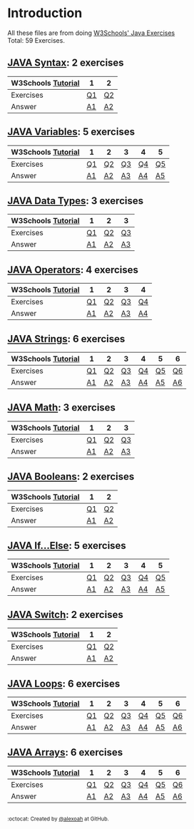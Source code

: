 # Introduction
All these files are from doing [W3Schools' Java Exercises](https://www.w3schools.com/java/exercise.asp)  
Total: 59 Exercises.

## [JAVA Syntax](./JAVA-Syntax): 2 exercises
| W3Schools [Tutorial](https://www.w3schools.com/java/java_syntax.asp) | 1 | 2 |
| --- | --- | --- |
| Exercises | [Q1](https://www.w3schools.com/java/exercise.asp?filename=exercise_syntax1) | [Q2](https://www.w3schools.com/java/exercise.asp?filename=exercise_syntax2) |
| Answer | [A1](./JAVA-Syntax/javaSyntaxE1.java) | [A2](./JAVA-Syntax/javaSyntaxE2.java) |

## [JAVA Variables](./JAVA-Variables): 5 exercises
| W3Schools [Tutorial](https://www.w3schools.com/java/java_variables.asp) | 1 | 2 | 3 | 4 | 5 |
| --- | --- | --- | --- | --- | --- |
| Exercises | [Q1](https://www.w3schools.com/java/exercise.asp?filename=exercise_variables1) | [Q2](https://www.w3schools.com/java/exercise.asp?filename=exercise_variables2) | [Q3](https://www.w3schools.com/java/exercise.asp?filename=exercise_variables3) | [Q4](https://www.w3schools.com/java/exercise.asp?filename=exercise_variables4) | [Q5](https://www.w3schools.com/java/exercise.asp?filename=exercise_variables5) |
| Answer | [A1](./JAVA-Variables/javaVariablesE1.java) | [A2](./JAVA-Variables/javaVariablesE2.java) | [A3](./JAVA-Variables/javaVariablesE3.java) | [A4](./JAVA-Variables/javaVariablesE4.java) | [A5](./JAVA-Variables/javaVariablesE5.java) |

## [JAVA Data Types](./JAVA-DataTypes): 3 exercises
| W3Schools [Tutorial](https://www.w3schools.com/java/java_data_types.asp) | 1 | 2 | 3 |
| --- | --- | --- | --- |
| Exercises | [Q1](https://www.w3schools.com/java/exercise.asp?filename=exercise_data_types1) | [Q2](https://www.w3schools.com/java/exercise.asp?filename=exercise_data_types2) | [Q3](https://www.w3schools.com/java/exercise.asp?filename=exercise_data_types3) |
| Answer | [A1](./JAVA-DataTypes/javaDataTypesE1.java) | [A2](./JAVA-DataTypes/javaDataTypesE2.txt) | [A3](./JAVA-DataTypes/javaDataTypesE3.java) |

## [JAVA Operators](./JAVA-Operators): 4 exercises
| W3Schools [Tutorial](https://www.w3schools.com/java/java_operators.asp) | 1 | 2 | 3 | 4 |
| --- | --- | --- | --- | --- |
| Exercises | [Q1](https://www.w3schools.com/java/exercise.asp?filename=exercise_operators1) | [Q2](https://www.w3schools.com/java/exercise.asp?filename=exercise_operators2) | [Q3](https://www.w3schools.com/java/exercise.asp?filename=exercise_operators3) | [Q4](https://www.w3schools.com/java/exercise.asp?filename=exercise_operators4) |
| Answer | [A1](./JAVA-Operators/javaOperatorsE1.java) | [A2](./JAVA-Operators/javaOperatorsE2.java) | [A3](./JAVA-Operators/javaOperatorsE3.java) | [A4](./JAVA-Operators/javaOperatorsE4.java) |

## [JAVA Strings](./JAVA-Strings): 6 exercises
| W3Schools [Tutorial](https://www.w3schools.com/java/java_strings.asp) | 1 | 2 | 3 | 4 | 5 | 6 |
| --- | --- | --- | --- | --- | --- | --- |
| Exercises | [Q1](https://www.w3schools.com/java/exercise.asp?filename=exercise_strings1) | [Q2](https://www.w3schools.com/java/exercise.asp?filename=exercise_strings2) | [Q3](https://www.w3schools.com/java/exercise.asp?filename=exercise_strings3) | [Q4](https://www.w3schools.com/java/exercise.asp?filename=exercise_strings4) | [Q5](https://www.w3schools.com/java/exercise.asp?filename=exercise_strings5) | [Q6](https://www.w3schools.com/java/exercise.asp?filename=exercise_strings6) |
| Answer | [A1](./JAVA-Strings/javaStringsE1.java) | [A2](./JAVA-Strings/javaStringsE2.java) | [A3](./JAVA-Strings/javaStringsE3.java) | [A4](./JAVA-Strings/javaStringsE4.java) | [A5](./JAVA-Strings/javaStringsE5.java) | [A6](./JAVA-Strings/javaStringsE6.java) |

## [JAVA Math](./JAVA-Math): 3 exercises
| W3Schools [Tutorial](https://www.w3schools.com/java/java_math.asp) | 1 | 2 | 3 |
| --- | --- | --- | --- |
| Exercises | [Q1](https://www.w3schools.com/java/exercise.asp?filename=exercise_math1) | [Q2](https://www.w3schools.com/java/exercise.asp?filename=exercise_math2) | [Q3](https://www.w3schools.com/java/exercise.asp?filename=exercise_math3) |
| Answer | [A1](./JAVA-Math/javaMathE1.java) | [A2](./JAVA-Math/javaMathE2.java) | [A3](./JAVA-Math/javaMathE3.java) |

## [JAVA Booleans](./JAVA-Booleans): 2 exercises
| W3Schools [Tutorial](https://www.w3schools.com/java/java_booleans.asp) | 1 | 2 |
| --- | --- | --- |
| Exercises | [Q1](https://www.w3schools.com/java/exercise.asp?filename=exercise_booleans1) | [Q2](https://www.w3schools.com/java/exercise.asp?filename=exercise_booleans2) |
| Answer | [A1](./JAVA-Booleans/javaBooleansE1.java) | [A2](./JAVA-Booleans/javaBooleansE2.java) |

## [JAVA If...Else](./JAVA-IfElse): 5 exercises
| W3Schools [Tutorial](https://www.w3schools.com/java/java_conditions.asp) | 1 | 2 | 3 | 4 | 5 |
| --- | --- | --- | --- | --- | --- |
| Exercises | [Q1](https://www.w3schools.com/java/exercise.asp?filename=exercise_conditions1) | [Q2](https://www.w3schools.com/java/exercise.asp?filename=exercise_conditions2) | [Q3](https://www.w3schools.com/java/exercise.asp?filename=exercise_conditions3) | [Q4](https://www.w3schools.com/java/exercise.asp?filename=exercise_conditions4) | [Q5](https://www.w3schools.com/java/exercise.asp?filename=exercise_conditions5) |
| Answer | [A1](./JAVA-IfElse/javaIfElseE1.java) | [A2](./JAVA-IfElse/javaIfElseE2.java) | [A3](./JAVA-IfElse/javaIfElseE3.java) | [A4](./JAVA-IfElse/javaIfElseE4.java) | [A5](./JAVA-IfElse/javaIfElseE5.java) |

## [JAVA Switch](./JAVA-Switch): 2 exercises
| W3Schools [Tutorial](https://www.w3schools.com/java/java_switch.asp) | 1 | 2 |
| --- | --- | --- |
| Exercises | [Q1](https://www.w3schools.com/java/exercise.asp?filename=exercise_switch1) | [Q2](https://www.w3schools.com/java/exercise.asp?filename=exercise_switch2) |
| Answer | [A1](./JAVA-Switch/javaSwitchE1.java) | [A2](./JAVA-Switch/javaSwitchE2.java) |

## [JAVA Loops](./JAVA-Loops): 6 exercises
| W3Schools [Tutorial](https://www.w3schools.com/java/java_while_loop.asp) | 1 | 2 | 3 | 4 | 5 | 6 |
| --- | --- | --- | --- | --- | --- | --- |
| Exercises | [Q1](https://www.w3schools.com/java/exercise.asp?filename=exercise_while_loop1) | [Q2](https://www.w3schools.com/java/exercise.asp?filename=exercise_while_loop2) | [Q3](https://www.w3schools.com/java/exercise.asp?filename=exercise_while_loop3) | [Q4](https://www.w3schools.com/java/exercise.asp?filename=exercise_while_loop4) | [Q5](https://www.w3schools.com/java/exercise.asp?filename=exercise_while_loop5) | [Q6](https://www.w3schools.com/java/exercise.asp?filename=exercise_while_loop6) |
| Answer | [A1](./JAVA-Loops/javaLoopsE1.java) | [A2](./JAVA-Loops/javaLoopsE2.java) | [A3](./JAVA-Loops/javaLoopsE3.java) | [A4](./JAVA-Loops/javaLoopsE4.java) | [A5](./JAVA-Loops/javaLoopsE5.java) | [A6](./JAVA-Loops/javaLoopsE6.java) |

## [JAVA Arrays](./JAVA-Arrays): 6 exercises
| W3Schools [Tutorial](https://www.w3schools.com/java/java_arrays.asp) | 1 | 2 | 3 | 4 | 5 | 6 |
| --- | --- | --- | --- | --- | --- | --- |
| Exercises | [Q1](https://www.w3schools.com/java/exercise.asp?filename=exercise_arrays1) | [Q2](https://www.w3schools.com/java/exercise.asp?filename=exercise_arrays2) | [Q3](https://www.w3schools.com/java/exercise.asp?filename=exercise_arrays3) | [Q4](https://www.w3schools.com/java/exercise.asp?filename=exercise_arrays4) | [Q5](https://www.w3schools.com/java/exercise.asp?filename=exercise_arrays5) | [Q6](https://www.w3schools.com/java/exercise.asp?filename=exercise_arrays6) |
| Answer | [A1](./JAVA-Arrays/javaArraysE1.java) | [A2](./JAVA-Arrays/javaArraysE2.java) | [A3](./JAVA-Arrays/javaArraysE3.java) | [A4](./JAVA-Arrays/javaArraysE4.java) | [A5](./JAVA-Arrays/javaArraysE5.java) | [A6](./JAVA-Arrays/javaArraysE6.java) |



##
<sup>:octocat: Created by [@alexoah](http://github.com/alexoah) at GitHub.</sup>